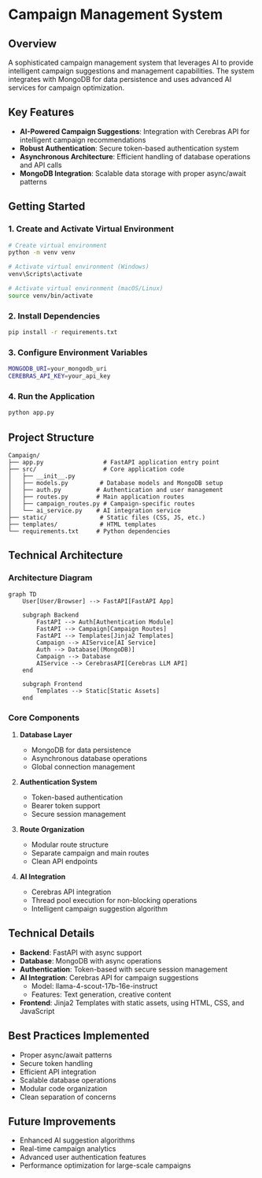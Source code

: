 # Campaign Management System


## Overview
A sophisticated campaign management system that leverages AI to provide intelligent campaign suggestions and management capabilities. The system integrates with MongoDB for data persistence and uses advanced AI services for campaign optimization.

## Key Features
- **AI-Powered Campaign Suggestions**: Integration with Cerebras API for intelligent campaign recommendations
- **Robust Authentication**: Secure token-based authentication system
- **Asynchronous Architecture**: Efficient handling of database operations and API calls
- **MongoDB Integration**: Scalable data storage with proper async/await patterns


## Getting Started

### 1. Create and Activate Virtual Environment
```bash
# Create virtual environment
python -m venv venv

# Activate virtual environment (Windows)
venv\Scripts\activate

# Activate virtual environment (macOS/Linux)
source venv/bin/activate
```

### 2. Install Dependencies
```bash
pip install -r requirements.txt
```

### 3. Configure Environment Variables
```bash
MONGODB_URI=your_mongodb_uri
CEREBRAS_API_KEY=your_api_key
```

### 4. Run the Application
```bash
python app.py
```


## Project Structure
```
Campaign/
├── app.py                 # FastAPI application entry point
├── src/                   # Core application code
│   ├── __init__.py
│   ├── models.py         # Database models and MongoDB setup
│   ├── auth.py          # Authentication and user management
│   ├── routes.py        # Main application routes
│   ├── campaign_routes.py # Campaign-specific routes
│   └── ai_service.py    # AI integration service
├── static/               # Static files (CSS, JS, etc.)
├── templates/            # HTML templates
└── requirements.txt     # Python dependencies
```

## Technical Architecture

### Architecture Diagram
```mermaid
graph TD
    User[User/Browser] --> FastAPI[FastAPI App]
    
    subgraph Backend
        FastAPI --> Auth[Authentication Module]
        FastAPI --> Campaign[Campaign Routes]
        FastAPI --> Templates[Jinja2 Templates]
        Campaign --> AIService[AI Service]
        Auth --> Database[(MongoDB)]
        Campaign --> Database
        AIService --> CerebrasAPI[Cerebras LLM API]
    end
    
    subgraph Frontend
        Templates --> Static[Static Assets]
    end
```

### Core Components
1. **Database Layer**
   - MongoDB for data persistence
   - Asynchronous database operations
   - Global connection management

2. **Authentication System**
   - Token-based authentication
   - Bearer token support
   - Secure session management

3. **Route Organization**
   - Modular route structure
   - Separate campaign and main routes
   - Clean API endpoints

4. **AI Integration**
   - Cerebras API integration
   - Thread pool execution for non-blocking operations
   - Intelligent campaign suggestion algorithm

## Technical Details
- **Backend**: FastAPI with async support
- **Database**: MongoDB with async operations
- **Authentication**: Token-based with secure session management
- **AI Integration**: Cerebras API for campaign suggestions
  - Model: llama-4-scout-17b-16e-instruct
  - Features: Text generation, creative content
- **Frontend**: Jinja2 Templates with static assets, using HTML, CSS, and JavaScript


## Best Practices Implemented
- Proper async/await patterns
- Secure token handling
- Efficient API integration
- Scalable database operations
- Modular code organization
- Clean separation of concerns

## Future Improvements
- Enhanced AI suggestion algorithms
- Real-time campaign analytics
- Advanced user authentication features
- Performance optimization for large-scale campaigns 